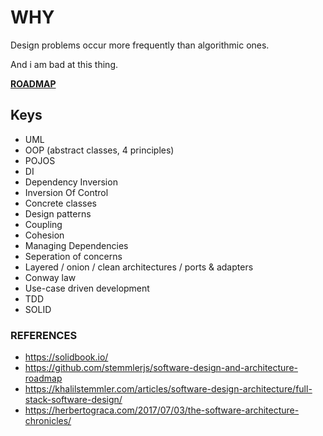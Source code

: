 # WHY

Design problems occur more frequently than algorithmic ones.

And i am bad at this thing.

**[ROADMAP](https://github.com/stemmlerjs/software-design-and-architecture-roadmap)**

## Keys

- UML
- OOP (abstract classes, 4 principles)
- POJOS
- DI
- Dependency Inversion
- Inversion Of Control
- Concrete classes
- Design patterns
- Coupling
- Cohesion
- Managing Dependencies
- Seperation of concerns
- Layered / onion / clean architectures / ports & adapters
- Conway law
- Use-case driven development
- TDD
- SOLID

### REFERENCES

- https://solidbook.io/
- https://github.com/stemmlerjs/software-design-and-architecture-roadmap
- https://khalilstemmler.com/articles/software-design-architecture/full-stack-software-design/
- https://herbertograca.com/2017/07/03/the-software-architecture-chronicles/
